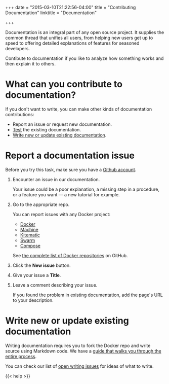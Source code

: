 +++
date = "2015-03-10T21:22:56-04:00"
title = "Contributing Documentation"
linktitle = "Documentation"


+++

Documentation is an integral part of any open source project.  It supplies the
common thread that unifies all users, from helping new users get up to speed to
offering detailed explanations of features for seasoned developers.

Contibute to documentation if you like to analyze how something works and then
explain it to others.  

# What can you contribute to documentation?

If you don't want to write, you can make other kinds of documentation
contributions:

* Report an issue or request new documentation.  
* <a href="/contributing/tests/#test-the-docker-documentation"
target="_blank">Test</a> the existing documentation.
* <a
href="/contributing/tests/#write-new-or-update-existing-documentation">Write new
or update existing documentation</a>.


# Report a documentation issue

Before you try this task, make sure you have a <a href="https://github.com"
target="_blank">Github account</a>.

1.  Encounter an issue in our documentation.

	Your issue could be a poor explanation, a missing step in a procedure, or a
	feature you want &mdash; a new tutorial for example.

2.  Go to the appropriate repo.
	
	You can report issues with any Docker project:
	
	* <a href="http://goo.gl/HZ25kq" target="_blank">Docker</a>
	* <a href="https://github.com/docker/machine/issues" target="_blank">Machine</a>
	* <a href="https://github.com/kitematic/kitematic/issues" target="_blank">Kitematic</a>
	* <a href="https://github.com/docker/swarm/users" target="_blank">Swarm</a>
	* <a href="https://github.com/docker/compose/issues" target="_blank">Compose</a>
	
	See <a href="https://github.com/docker" target="_blank">the complete list of
	Docker repositories</a> on GitHub.
	
3.  Click the **New issue** button.

4.  Give your issue a **Title**.

5.  Leave a comment describing your issue.

	If you found the problem in existing documentation, add the page's URL to your
	description.
	

# Write new or update existing documentation

Writing documentation requires you to fork the Docker repo and write source
using Markdown code.  We have a <a href="http://docs.docker.com/project/who-written-for/">guide
that walks you through the entire process</a>.

You can check our list of <a href="http://goo.gl/eCfY69"
target="_blank">open writing issues</a> for ideas of what to write.  

{{< help >}}
